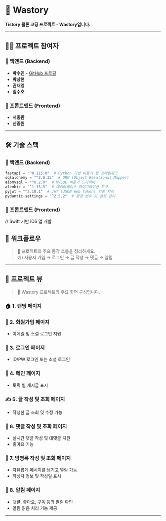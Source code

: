 # 🚀 Wastory  
**Tistory 클론 코딩 프로젝트 - Wastory입니다.**  

---

## 👨‍💻 프로젝트 참여자  

### 🔹 백엔드 (Backend)  
- **박수인** - [GitHub 프로필](https://github.com/SooinPark1019)  
- **박상현**  
- **권재영**  
- **임수호**  

### 🔹 프론트엔드 (Frontend)  
- **서종환**  
- **신중원**  

---

## 🛠 기술 스택  

### 🔹 백엔드 (Backend)  
```python
fastapi = "^0.115.0"  # Python 기반 비동기 웹 프레임워크
sqlalchemy = "^2.0.35"  # ORM (Object Relational Mapper)
aiomysql = "^0.2.0"  # MySQL 비동기 드라이버
alembic = "^1.13.3"  # 데이터베이스 마이그레이션 도구
pyjwt = "^2.10.1"  # JWT (JSON Web Token) 인증 처리
pydantic-settings = "^2.5.2"  # 환경 변수 및 설정 관리
```
### 🔹 프론트엔드 (Frontend)
// Swift 기반 iOS 앱 개발

## 🔄 워크플로우  
> 📌 프로젝트의 주요 동작 흐름을 정리하세요.  
> 예) 사용자 가입 → 로그인 → 글 작성 → 댓글 → 알림  

---

## 🎨 프로젝트 뷰  
> 📌 Wastory 프로젝트의 주요 화면 구성입니다.  

### 🏠 1. 랜딩 페이지  


### 📝 2. 회원가입 페이지  
- 이메일 및 소셜 로그인 지원  

### 🔑 3. 로그인 페이지  
- ID/PW 로그인 또는 소셜 로그인  

### 🏡 4. 메인 페이지  
- 토픽 별 게시글 표시

### ✍️ 5. 글 작성 및 조회 페이지  
- 작성한 글 조회 및 수정 가능  

### 💬 6. 댓글 작성 및 조회 페이지  
- 실시간 댓글 작성 및 대댓글 지원  
- 좋아요 기능

### 📖 7. 방명록 작성 및 조회 페이지  
- 자유롭게 메시지를 남기고 열람 가능  
- 작성자 정보 및 작성일 표시  

### 🔔 8. 알림 페이지  
- 댓글, 좋아요, 구독 등의 알림 확인  
- 알림 읽음 처리 기능 제공  

---
